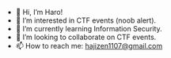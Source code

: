 - 👋 Hi, I’m Haro!
- 👀 I’m interested in CTF events (noob alert).
- 🌱 I’m currently learning Information Security.
- 💞️ I’m looking to collaborate on CTF events.
- 📫 How to reach me: hajizen1107@gmail.com

<!---
BeforeTheStorm202/BeforeTheStorm202 is a ✨ special ✨ repository because its `README.md` (this file) appears on your GitHub profile.
You can click the Preview link to take a look at your changes.
--->
